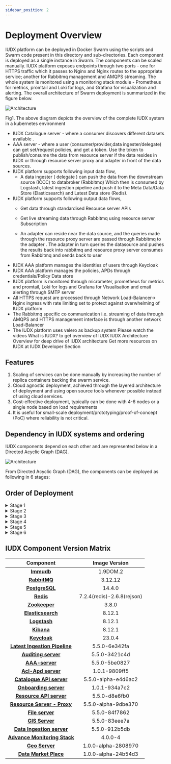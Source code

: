 ```yaml
---
sidebar_position: 2
---
```


# Deployment Overview

IUDX platform can be deployed in Docker Swarm using the scripts and Swarm code present in this directory and sub-directories. Each component is deployed as a single instance in Swarm. The components can be scaled manually. IUDX platform exposes endpoints through two ports - one for HTTPS traffic which it passes to Nginx and Nginx routes to the appropriate service; another for Rabbitmq management and AMQPS streaming. The whole system is monitored using a monitoring stack module - Prometheus for metrics, promtail and Loki for logs, and Grafana for visualization and alerting. The overall architecture of Swarm deployment is summarized in the figure below.

<div class="img_background">
<div style={{textAlign: 'center'}}>

![Architecture](https://s3-ap-south-1-docs-resources.s3.ap-south-1.amazonaws.com/IUDX-resources/deployment_overview.png)<br/>
</div></div>
    Fig1. The above diagram depicts the overview of the complete IUDX system in a kubernetes environment 


* IUDX Catalogue server - where a consumer discovers different datasets available . 
* AAA server - where a user (consumer/provider,data ingester/delegate) can get set/request policies, and get a token. Use the token to publish/consume the data from resource server if the data resides in IUDX or through resource server proxy and adapter in front of the data sources. 
* IUDX platform supports following input  data flow,
    * A data ingester ( delegate ) can push the data from the downstream source (ICCC) to databroker (Rabbitmq) Which then is consumed by Logstash, latest ingestion pipeline and push it to the Meta Data/Data Store (Elasticsearch) and Latest Data store (Redis).
* IUDX platform supports following output data flows,
    * Get data through standardised Resource server APIs

    * Get live streaming data through Rabbitmq using resource server Subscription
    * An adapter can reside near the data source, and the queries made through the resource proxy server are passed through Rabbitmq to the adapter . The adapter in turn queries the datasource and pushes the results back into rabbitmq and resource proxy server consumes from Rabbitmq and sends back to user
* IUDX AAA platform manages the identities of users through
Keycloak
* IUDX AAA platform manages the policies, APDs through credentials/Policy Data store
* IUDX platform is monitored through micrometer, prometheus for metrics and promtail, Loki for logs and Grafana for Visualisation and email alerting through SMTP server
* All HTTPS request are processed through Network Load-Balancer-> Nginx ingress with rate limiting set to protect against overwhelming of IUDX platform
* The Rabbitmq specific co communication i.e. streaming of data through AMQPS and HTTPS management interface is through another network Load-Balancer
* The IUDX platform uses velero as backup system
Please watch the videos
What is IUDX? to get overview of IUDX
IUDX Architecture Overview for deep drive of IUDX architecture
Get more resources on IUDX at IUDX Developer Section

## Features

1. Scaling of services can be done manually by increasing the number of replica containers backing the swarm service.
2. Cloud agnostic deployment, achieved through the layered architecture of deployment and using open source tools whenever possible instead of using cloud services.
3. Cost-effective deployment, typically can be done with 4-6 nodes or a single node based on load requirements
4. It is useful for small-scale deployment/prototyping/proof-of-concept (PoC) where reliability is not critical.

## Dependency in IUDX systems and ordering

IUDX components depend on each other and are represented below in a Directed Acyclic Graph (DAG).

<div class="img_background">
<div style={{textAlign: 'center'}}>

![Architecture](https://s3-ap-south-1-docs-resources.s3.ap-south-1.amazonaws.com/IUDX-resources/IUDX-Dependency-Graph.png)<br/>
</div></div>

From Directed Acyclic Graph (DAG), the components can be deployed as following in 6 stages:

## Order of Deployment
   
<details>

<summary>Stage 1</summary>
1. Immudb<br/>
2. Rabbitmq<br/>
3. Postgresql<br/>
4. Redis<br/>
5. Zookeeper<br/>
6. Elasticsearch (Deploy ELK together)<br/>
</details>

<details>
<summary>Stage 2</summary>
    1. Logstash<br/>
    2. Kibana<br/>
    3. Keycloak<br/>
    4. Latest Ingestion Pipeline<br/>
    5. Auditing Server<br/>
</details>

   <details> 
<summary>Stage 3</summary>
    1. AAA Server
   </details>

<details>
<summary>Stage 4</summary>
    1. Catalogue Server
</details>


<details>
<summary>Stage 5</summary>
    1. Resource Server<br/>
    2. Resource Server Proxy<br/>
    3. File Server<br/>
    4. Data Ingestion Server<br/>
</details>

<details>
<summary>Stage 6</summary>
    1. Advance Monitoring Stack
</details>

## IUDX Component Version Matrix



| **Component**                 | **Image Version**  |
|:---------------------------:|:----------------:|
| [**Immudb**](./IUDX%20Component%20Installation/Immudb.md)                    | 1.9DOM.2          |
| [**RabbitMQ**](./IUDX%20Component%20Installation/RabbitMQ.md)                  | 3.12.12        |
| [**PostgreSQL**](./IUDX%20Component%20Installation/PostgreSQL.md)                | 14.4.0         |
| [**Redis**](./IUDX%20Component%20Installation/Redis.md)                     | 7.2.4(redis)-2.6.8(rejson) |
| [**Zookeeper**](./IUDX%20Component%20Installation/Zookeeper.md)                 | 3.8.0          |
| [**Elasticsearch**](./IUDX%20Component%20Installation/ELK%20stack.md)             | 8.12.1          |
| [**Logstash**](./IUDX%20Component%20Installation/ELK%20stack.md)                  | 8.12.1          |
| [**Kibana**](./IUDX%20Component%20Installation/ELK%20stack.md)                    | 8.12.1          |
| [**Keycloak**](./IUDX%20Component%20Installation/Keycloak.md)                    | 23.0.4          |
| [**Latest Ingestion Pipeline**](./IUDX%20Component%20Installation/Latest-Ingestion-Pipeline.md) | 5.5.0-6e342fa  |
| [**Auditing server**](./IUDX%20Component%20Installation/Auditing%20Server.md)           | 5.5.0-3421c4d  |
| [**AAA-server**](./IUDX%20Component%20Installation/AAA%20Server.md)                | 5.5.0-5be0827  |
| [**Acl-Apd server**](./IUDX%20Component%20Installation/ACL-APD.md)           | 1.0.1-9809ff5  |
| [**Catalogue API server**](./IUDX%20Component%20Installation/Catalogue-Server.md)      | 5.5.0-alpha-e4d6ac2  |
| [**Onboarding server**](./IUDX%20Component%20Installation/Onboarding%20Server.md)     | 1.0.1-934a7c2  |
| [**Resource API server**](./IUDX%20Component%20Installation/Resource-Server.md)       | 5.5.0-d8e6fb0  |
| [**Resource Server - Proxy**](./IUDX%20Component%20Installation/Resource-Server%20Proxy.md) | 5.5.0-alpha-9dbe370  |
| [**File server**](./IUDX%20Component%20Installation/File%20Server.md)               | 5.5.0-84f7862  |
| [**GIS Server**](./IUDX%20Component%20Installation/GIS%20Server.md)              | 5.5.0-83eee7a  |
| [**Data Ingestion server**](./IUDX%20Component%20Installation/Data-%20Ingestion%20Server.md)     | 5.5.0-912b5db  |
| [**Advance Monitoring Stack**](./IUDX%20Component%20Installation/Advance%20Monitoring%20Stack.md)   | 4.0.0-4  |
| [**Geo Server**](./IUDX%20Component%20Installation/Geo%20Server.md)   | 1.0.0-alpha-2808970  |
| [**Data Market Place**](./IUDX%20Component%20Installation/Data%20Market%20Place.md) | 1.0.0-alpha-24b54d3  |




        